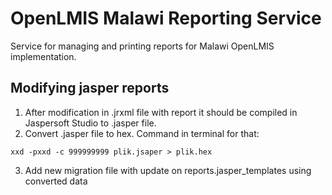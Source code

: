 # OpenLMIS Malawi Reporting Service
Service for managing and printing reports for Malawi OpenLMIS implementation.

## Modifying jasper reports
1. After modification in .jrxml file with report it should be compiled in Jaspersoft Studio to .jasper file. 
2. Convert .jasper file to hex. Command in terminal for that: 
 ```shell
xxd -pxxd -c 999999999 plik.jsaper > plik.hex
```
3. Add new migration file with update on reports.jasper_templates using converted data
